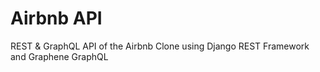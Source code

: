 # Airbnb API

REST & GraphQL API of the Airbnb Clone using Django REST Framework and Graphene GraphQL

